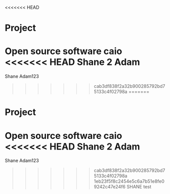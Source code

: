 <<<<<<< HEAD
# Project
Open source software
caio
<<<<<<< HEAD
Shane 2
Adam
=======
Shane
Adam123
>>>>>>> cab3df838f2a32b900285792bd75133c4f02798a
=======
# Project
Open source software
caio
<<<<<<< HEAD
Shane 2
Adam
=======
Shane
Adam123
>>>>>>> cab3df838f2a32b900285792bd75133c4f02798a
>>>>>>> 1eb23f5f8c2454e5c6a7b51e8fe09242c47e24f6
SHANE test